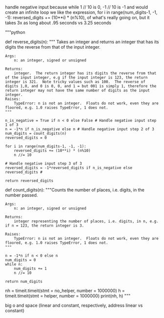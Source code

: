 handle negative input because while 1 // 10 is 0, -1 // 10 is -1 and would create an infinite loop
we like the expression, for i in range(num_digits-1, -1, -1):
    reversed_digits += (10**i) * (n%10), of what's really going on, but it takes 3x as long about .95 seconds vs 3.25 seconds

"""python

def reverse_digits(n):
    """ Takes an integer and returns an integer that has its digits the reverse from that of the input integer.

    Args:
        n: an integer, signed or unsigned

    Returns:
        integer.  The return integer has its digits the reverse from that of the input integer, e.g if the input integer is 123, the return integer is 321.  Note tricky values such as 100.  The reverse of digits 1,0, and 0 is 0, 0, and 1 = but 001 is simply 1, therefore the return integer may not have the same number of digits as the input integer.
    Raises:
        TypeError: n is not an integer.  Floats do not work, even they are floored, e.g. 1.0 raises TypeError, 1 does not.
    """

    n_is_negative = True if n < 0 else False # Handle negative input step 1 of 3
    n = -1*n if n_is_negative else n # Handle negative input step 2 of 3
    num_digits = count_digits(n)
    reversed_digits = 0

    for i in range(num_digits-1, -1, -1):
        reversed_digits += (10**i) * (n%10)
        n //= 10

    # Handle negative input step 3 of 3
    reversed_digits = -1*reversed_digits if n_is_negative else reversed_digits #

    return reversed_digits


def count_digits(n):
    """Counts the number of places, i.e. digits, in the number passed.

    Args:
        n: an integer, signed or unsigned

    Returns:
        integer representing the number of places, i.e. digits, in n, e.g. if n = 123, the return integer is 3.

    Raises:
        TypeError: n is not an integer.  Floats do not work, even they are floored, e.g. 1.0 raises TypeError, 1 does not.
    """

    n = -1*n if n < 0 else n
    num_digits = 0
    while n:
        num_digits += 1
        n //= 10

    return num_digits

nh = timeit.timeit(stmt = no_helper, number = 1000000)
h = timeit.timeit(stmt = helper, number = 1000000)
print(nh, h)
"""

big o and space (linear and constant, respectively, address linear vs constant)
